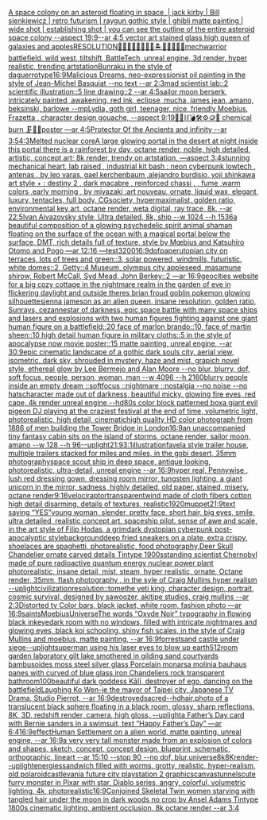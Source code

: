 [A space colony on an asteroid floating in space, | jack kirby | Bill sienkiewicz | retro futurism | raygun gothic style | ghibli matte painting | wide shot | establishing shot | you can see the outline of the entire asteroid space colony --aspect 19:9](https://www.ebank.nz/aiartgenerator?category=A%2520space%2520colony%2520on%2520an%2520asteroid%2520floating%2520in%2520space%2C%2520%7C%2520jack%2520kirby%2520%7C%2520Bill%2520sienkiewicz%2520%7C%2520retro%2520futurism%2520%7C%2520raygun%2520gothic%2520style%2520%7C%2520ghibli%2520matte%2520painting%2520%7C%2520wide%2520shot%2520%7C%2520establishing%2520shot%2520%7C%2520you%2520can%2520see%2520the%2520outline%2520of%2520the%2520entire%2520asteroid%2520space%2520colony%2520--aspect%252019%3A9)[--ar 4:5 vector art stained glass high queen of galaxies and apples](https://www.ebank.nz/aiartgenerator?category=--ar%25204%3A5%2520vector%2520art%2520stained%2520glass%2520high%2520queen%2520of%2520galaxies%2520and%2520apples)[RESOLUTION](https://www.ebank.nz/aiartgenerator?category=RESOLUTION)[🧞‍♂️🧞‍♀️🧞👾🐙🦑🏝🌌🌊🔮🏴‍☠️](https://www.ebank.nz/aiartgenerator?category=%F0%9F%A7%9E%E2%80%8D%E2%99%82%EF%B8%8F%F0%9F%A7%9E%E2%80%8D%E2%99%80%EF%B8%8F%F0%9F%A7%9E%F0%9F%91%BE%F0%9F%90%99%F0%9F%A6%91%F0%9F%8F%9D%F0%9F%8C%8C%F0%9F%8C%8A%F0%9F%94%AE%F0%9F%8F%B4%E2%80%8D%E2%98%A0%EF%B8%8F)[mechwarrior battlefield, wild west, tiltshift, BattleTech, unreal engine, 3d render, hyper realistic, trending artstation](https://www.ebank.nz/aiartgenerator?category=mechwarrior%2520battlefield%2C%2520wild%2520west%2C%2520tiltshift%2C%2520BattleTech%2C%2520unreal%2520engine%2C%25203d%2520render%2C%2520hyper%2520realistic%2C%2520trending%2520artstation)[Bunraku in the style of daguerrotype](https://www.ebank.nz/aiartgenerator?category=Bunraku%2520in%2520the%2520style%2520of%2520daguerrotype)[16:9](https://www.ebank.nz/aiartgenerator?category=16%3A9)[Malicious Dreams, neo-expressionist oil painting in the style of Jean-Michel Basquiat --no text --ar 2:3](https://www.ebank.nz/aiartgenerator?category=Malicious%2520Dreams%2C%2520neo-expressionist%2520oil%2520painting%2520in%2520the%2520style%2520of%2520Jean-Michel%2520Basquiat%2520--no%2520text%2520--ar%25202%3A3)[mad scientist lab::2 scientific illustration::5 line drawing::2  --ar 4:5](https://www.ebank.nz/aiartgenerator?category=mad%2520scientist%2520lab%3A%3A2%2520scientific%2520illustration%3A%3A5%2520line%2520drawing%3A%3A2%2520%2520--ar%25204%3A5)[sailor moon berserk, intricately painted, awakening, red ink, eclipse, mucha, james jean, amano, beksinski, barlowe --mp](https://www.ebank.nz/aiartgenerator?category=sailor%2520moon%2520berserk%2C%2520intricately%2520painted%2C%2520awakening%2C%2520red%2520ink%2C%2520eclipse%2C%2520mucha%2C%2520james%2520jean%2C%2520amano%2C%2520beksinski%2C%2520barlowe%2520--mp)[Lydia, goth girl, teenager, nice, friendly Moebius, Frazetta , character design gouache, --aspect 9:19](https://www.ebank.nz/aiartgenerator?category=Lydia%2C%2520goth%2520girl%2C%2520teenager%2C%2520nice%2C%2520friendly%2520Moebius%2C%2520Frazetta%2520%2C%2520character%2520design%2520gouache%2C%2520--aspect%25209%3A19)[🧸🎀⛓💣🛠⚙️🪙💎 chemical burn 🗜💽🛞poster —ar 4:5](https://www.ebank.nz/aiartgenerator?category=%F0%9F%A7%B8%F0%9F%8E%80%E2%9B%93%F0%9F%92%A3%F0%9F%9B%A0%E2%9A%99%EF%B8%8F%F0%9F%AA%99%F0%9F%92%8E%2520chemical%2520burn%2520%F0%9F%97%9C%F0%9F%92%BD%F0%9F%9B%9Eposter%2520%E2%80%94ar%25204%3A5)[Protector Of the Ancients and infinity --ar 3:5](https://www.ebank.nz/aiartgenerator?category=Protector%2520Of%2520the%2520Ancients%2520and%2520infinity%2520--ar%25203%3A5)[4:3](https://www.ebank.nz/aiartgenerator?category=4%3A3)[Melted nuclear core](https://www.ebank.nz/aiartgenerator?category=Melted%2520nuclear%2520core)[A large glowing portal in the desert at night inside this portal there is  a rainforest by day, octane render, noble,  high detailed, artistic, concept art;  8k render, trendy on artstation, —aspect 3:4](https://www.ebank.nz/aiartgenerator?category=A%2520large%2520glowing%2520portal%2520in%2520the%2520desert%2520at%2520night%2520inside%2520this%2520portal%2520there%2520is%2520%2520a%2520rainforest%2520by%2520day%2C%2520octane%2520render%2C%2520noble%2C%2520%2520high%2520detailed%2C%2520artistic%2C%2520concept%2520art%3B%2520%25208k%2520render%2C%2520trendy%2520on%2520artstation%2C%2520%E2%80%94aspect%25203%3A4)[stunning mechanical heart, lab raised , industrial kit bash : neon cyberpunk lowtech , antenas , by leo varas, gael kerchenbaum ,alejandro burdisio,  yoji shinkawa art style + : destiny 2 , dark macabre , reinforced chassi , , fume ,warm colors ,early morning , by miyazaki :art nouveau, ornate, liquid wax, elegant, luxury, tentacles, full body, CGsociety, hypermaximalist, golden ratio, environmental key art, octane render, weta digital, ray trace, 8k, --ar 22:5](https://www.ebank.nz/aiartgenerator?category=stunning%2520mechanical%2520heart%2C%2520lab%2520raised%2520%2C%2520industrial%2520kit%2520bash%2520%3A%2520neon%2520cyberpunk%2520lowtech%2520%2C%2520antenas%2520%2C%2520by%2520leo%2520varas%2C%2520gael%2520kerchenbaum%2520%2Calejandro%2520burdisio%2C%2520%2520yoji%2520shinkawa%2520art%2520style%2520%2B%2520%3A%2520destiny%25202%2520%2C%2520dark%2520macabre%2520%2C%2520reinforced%2520chassi%2520%2C%2520%2C%2520fume%2520%2Cwarm%2520colors%2520%2Cearly%2520morning%2520%2C%2520by%2520miyazaki%2520%3Aart%2520nouveau%2C%2520ornate%2C%2520liquid%2520wax%2C%2520elegant%2C%2520luxury%2C%2520tentacles%2C%2520full%2520body%2C%2520CGsociety%2C%2520hypermaximalist%2C%2520golden%2520ratio%2C%2520environmental%2520key%2520art%2C%2520octane%2520render%2C%2520weta%2520digital%2C%2520ray%2520trace%2C%25208k%2C%2520--ar%252022%3A5)[Ivan Aivazovsky style, Ultra detailed, 8k, ship  --w 1024 --h 1536](https://www.ebank.nz/aiartgenerator?category=Ivan%2520Aivazovsky%2520style%2C%2520Ultra%2520detailed%2C%25208k%2C%2520ship%2520%2520--w%25201024%2520--h%25201536)[a beautiful composition of a glowing psychedelic spirit animal shaman floating on the surface of the ocean with a magical portal below the surface, DMT,  rich details full of texture, style by Mœbius and Katsuhiro Otomo and Pogo —ar 12:16 —test](https://www.ebank.nz/aiartgenerator?category=a%2520beautiful%2520composition%2520of%2520a%2520glowing%2520psychedelic%2520spirit%2520animal%2520shaman%2520floating%2520on%2520the%2520surface%2520of%2520the%2520ocean%2520with%2520a%2520magical%2520portal%2520below%2520the%2520surface%2C%2520DMT%2C%2520%2520rich%2520details%2520full%2520of%2520texture%2C%2520style%2520by%2520M%C5%93bius%2520and%2520Katsuhiro%2520Otomo%2520and%2520Pogo%2520%E2%80%94ar%252012%3A16%2520%E2%80%94test)[3200](https://www.ebank.nz/aiartgenerator?category=3200)[16:9](https://www.ebank.nz/aiartgenerator?category=16%3A9)[dof](https://www.ebank.nz/aiartgenerator?category=dof)[paper](https://www.ebank.nz/aiartgenerator?category=paper)[utopian city on terraces, lots of trees and green::3, solar powered, windmills, futuristic, white domes::2, Getty::4 Museum, olympus city appleseed, masamune shirow, Robert McCall, Syd Mead, John Berkey::2 —ar 16:9](https://www.ebank.nz/aiartgenerator?category=utopian%2520city%2520on%2520terraces%2C%2520lots%2520of%2520trees%2520and%2520green%3A%3A3%2C%2520solar%2520powered%2C%2520windmills%2C%2520futuristic%2C%2520white%2520domes%3A%3A2%2C%2520Getty%3A%3A4%2520Museum%2C%2520olympus%2520city%2520appleseed%2C%2520masamune%2520shirow%2C%2520Robert%2520McCall%2C%2520Syd%2520Mead%2C%2520John%2520Berkey%3A%3A2%2520%E2%80%94ar%252016%3A9)[geocities website for a big cozy cottage in the nightmare realm in the garden of eve in flickering daylight and outside theres brian froud goblin pokemon glowing silhouettes](https://www.ebank.nz/aiartgenerator?category=geocities%2520website%2520for%2520a%2520big%2520cozy%2520cottage%2520in%2520the%2520nightmare%2520realm%2520in%2520the%2520garden%2520of%2520eve%2520in%2520flickering%2520daylight%2520and%2520outside%2520theres%2520brian%2520froud%2520goblin%2520pokemon%2520glowing%2520silhouettes)[jenna jameson as an alien queen, insane resolution, golden ratio, Sunrays, cezanne](https://www.ebank.nz/aiartgenerator?category=jenna%2520jameson%2520as%2520an%2520alien%2520queen%2C%2520insane%2520resolution%2C%2520golden%2520ratio%2C%2520Sunrays%2C%2520cezanne)[star of darkness, epic space battle with many space ships and lasers and explosions with two human figures fighting against one giant human figure on a battlefield::20 face of marlon brando::10, face of martin sheen::10 high detail human figure in military cloths::5  in the style of apocalypse now movie poster::15 matte painting, unreal engine, --ar 30:9](https://www.ebank.nz/aiartgenerator?category=star%2520of%2520darkness%2C%2520epic%2520space%2520battle%2520with%2520many%2520space%2520ships%2520and%2520lasers%2520and%2520explosions%2520with%2520two%2520human%2520figures%2520fighting%2520against%2520one%2520giant%2520human%2520figure%2520on%2520a%2520battlefield%3A%3A20%2520face%2520of%2520marlon%2520brando%3A%3A10%2C%2520face%2520of%2520martin%2520sheen%3A%3A10%2520high%2520detail%2520human%2520figure%2520in%2520military%2520cloths%3A%3A5%2520%2520in%2520the%2520style%2520of%2520apocalypse%2520now%2520movie%2520poster%3A%3A15%2520matte%2520painting%2C%2520unreal%2520engine%2C%2520--ar%252030%3A9)[epic cinematic landscape of a gothic dark souls city, aerial view, isometric, dark sky, shrouded in mystery, haze and mist, grapich novel style, ethereal glow by Lee Bermejo and Alan Moore --no blur, blurry, dof, soft focus, people, person, woman, man --w 4096  --h 2160](https://www.ebank.nz/aiartgenerator?category=epic%2520cinematic%2520landscape%2520of%2520a%2520gothic%2520dark%2520souls%2520city%2C%2520aerial%2520view%2C%2520isometric%2C%2520dark%2520sky%2C%2520shrouded%2520in%2520mystery%2C%2520haze%2520and%2520mist%2C%2520grapich%2520novel%2520style%2C%2520ethereal%2520glow%2520by%2520Lee%2520Bermejo%2520and%2520Alan%2520Moore%2520--no%2520blur%2C%2520blurry%2C%2520dof%2C%2520soft%2520focus%2C%2520people%2C%2520person%2C%2520woman%2C%2520man%2520--w%25204096%2520%2520--h%25202160)[blurry people inside an empty dream ::softfocus ::nightmare ::nostalgia --no noise --no hats](https://www.ebank.nz/aiartgenerator?category=blurry%2520people%2520inside%2520an%2520empty%2520dream%2520%3A%3Asoftfocus%2520%3A%3Anightmare%2520%3A%3Anostalgia%2520--no%2520noise%2520--no%2520hats)[character made out of darkness, beautiful micky, glowing fire eyes, red cape, 4k render unreal engine,](https://www.ebank.nz/aiartgenerator?category=character%2520made%2520out%2520of%2520darkness%2C%2520beautiful%2520micky%2C%2520glowing%2520fire%2520eyes%2C%2520red%2520cape%2C%25204k%2520render%2520unreal%2520engine%2C)[--hd](https://www.ebank.nz/aiartgenerator?category=--hd)[80s color block patterned box](https://www.ebank.nz/aiartgenerator?category=80s%2520color%2520block%2520patterned%2520box)[a giant evil pigeon DJ playing at the craziest festival at the end of time, volumetric light, photorealistic, high detail, cinematic](https://www.ebank.nz/aiartgenerator?category=a%2520giant%2520evil%2520pigeon%2520DJ%2520playing%2520at%2520the%2520craziest%2520festival%2520at%2520the%2520end%2520of%2520time%2C%2520volumetric%2520light%2C%2520photorealistic%2C%2520high%2520detail%2C%2520cinematic)[high quality HD color photograph from 1886 of men building the Tower Bridge in London](https://www.ebank.nz/aiartgenerator?category=high%2520quality%2520HD%2520color%2520photograph%2520from%25201886%2520of%2520men%2520building%2520the%2520Tower%2520Bridge%2520in%2520London)[16:9](https://www.ebank.nz/aiartgenerator?category=16%3A9)[an unaccompanied tiny fantasy cabin sits on the island of storms, octane render, sailor moon, amano --w 128 --h 96](https://www.ebank.nz/aiartgenerator?category=an%2520unaccompanied%2520tiny%2520fantasy%2520cabin%2520sits%2520on%2520the%2520island%2520of%2520storms%2C%2520octane%2520render%2C%2520sailor%2520moon%2C%2520amano%2520--w%2520128%2520--h%252096)[--uplight](https://www.ebank.nz/aiartgenerator?category=--uplight)[21:9](https://www.ebank.nz/aiartgenerator?category=21%3A9)[3:1](https://www.ebank.nz/aiartgenerator?category=3%3A1)[illustration](https://www.ebank.nz/aiartgenerator?category=illustration)[favela style trailer house, multiple trailers stacked for miles and miles, in the gobi desert, 35mm photography](https://www.ebank.nz/aiartgenerator?category=favela%2520style%2520trailer%2520house%2C%2520multiple%2520trailers%2520stacked%2520for%2520miles%2520and%2520miles%2C%2520in%2520the%2520gobi%2520desert%2C%252035mm%2520photography)[space scout ship in deep space, antique looking, photorealistic, ultra-detail, unreal engine --ar 16:9](https://www.ebank.nz/aiartgenerator?category=space%2520scout%2520ship%2520in%2520deep%2520space%2C%2520antique%2520looking%2C%2520photorealistic%2C%2520ultra-detail%2C%2520unreal%2520engine%2520--ar%252016%3A9)[hyper real, Pennywise , lush red dressing gown, dressing room mirror, tungsten lighting, a giant unicorn in the mirror, sadness, highly detailed, old paper, stained, misery. octane render](https://www.ebank.nz/aiartgenerator?category=hyper%2520real%2C%2520Pennywise%2520%2C%2520lush%2520red%2520dressing%2520gown%2C%2520dressing%2520room%2520mirror%2C%2520tungsten%2520lighting%2C%2520a%2520giant%2520unicorn%2520in%2520the%2520mirror%2C%2520sadness%2C%2520highly%2520detailed%2C%2520old%2520paper%2C%2520stained%2C%2520misery.%2520octane%2520render)[9:16](https://www.ebank.nz/aiartgenerator?category=9%3A16)[velociraptor](https://www.ebank.nz/aiartgenerator?category=velociraptor)[transparent](https://www.ebank.nz/aiartgenerator?category=transparent)[](https://www.ebank.nz/aiartgenerator?category=)[wind made of cloth fibers cotton high detail disarming, details of textures, realistic](https://www.ebank.nz/aiartgenerator?category=wind%2520made%2520of%2520cloth%2520fibers%2520cotton%2520high%2520detail%2520disarming%2C%2520details%2520of%2520textures%2C%2520realistic)[1920](https://www.ebank.nz/aiartgenerator?category=1920)[muppet](https://www.ebank.nz/aiartgenerator?category=muppet)[21:9](https://www.ebank.nz/aiartgenerator?category=21%3A9)[text saying “YES”](https://www.ebank.nz/aiartgenerator?category=text%2520saying%2520%E2%80%9CYES%E2%80%9D)[young woman, slender, pretty face, short hair, big eyes, smile, ultra detailed, realistic concept art. spaceship pilot. sense of awe and scale, in the art style of Filip Hodas, a grimdark dystopian cyberpunk post-apocalyptic style](https://www.ebank.nz/aiartgenerator?category=young%2520woman%2C%2520slender%2C%2520pretty%2520face%2C%2520short%2520hair%2C%2520big%2520eyes%2C%2520smile%2C%2520ultra%2520detailed%2C%2520realistic%2520concept%2520art.%2520spaceship%2520pilot.%2520sense%2520of%2520awe%2520and%2520scale%2C%2520in%2520the%2520art%2520style%2520of%2520Filip%2520Hodas%2C%2520a%2520grimdark%2520dystopian%2520cyberpunk%2520post-apocalyptic%2520style)[background](https://www.ebank.nz/aiartgenerator?category=background)[deep fried sneakers on a plate, extra crispy, shoelaces are spaghetti, photorealistic, food photography,](https://www.ebank.nz/aiartgenerator?category=deep%2520fried%2520sneakers%2520on%2520a%2520plate%2C%2520extra%2520crispy%2C%2520shoelaces%2520are%2520spaghetti%2C%2520photorealistic%2C%2520food%2520photography%2C)[Deer Skull Chandelier ornate carved details Tintype 1900s](https://www.ebank.nz/aiartgenerator?category=Deer%2520Skull%2520Chandelier%2520ornate%2520carved%2520details%2520Tintype%25201900s)[standing scientist Chernobyl made of pure radioactive quantum energy nuclear power plant   photorealistic, insane detail, mist, steam, hyper realistic, ornate, Octane render, 35mm, flash photography , in the syle of Craig Mullins  hyper realism --uplight](https://www.ebank.nz/aiartgenerator?category=standing%2520scientist%2520Chernobyl%2520made%2520of%2520pure%2520radioactive%2520quantum%2520energy%2520nuclear%2520power%2520plant%2520%2520%2520photorealistic%2C%2520insane%2520detail%2C%2520mist%2C%2520steam%2C%2520hyper%2520realistic%2C%2520ornate%2C%2520Octane%2520render%2C%252035mm%2C%2520flash%2520photography%2520%2C%2520in%2520the%2520syle%2520of%2520Craig%2520Mullins%2520%2520hyper%2520realism%2520--uplight)[civilization](https://www.ebank.nz/aiartgenerator?category=civilization)[resolution::](https://www.ebank.nz/aiartgenerator?category=resolution%3A%3A)[tome](https://www.ebank.nz/aiartgenerator?category=tome)[the yeti king, character design, portrait, cosmic survival, designed by sawoozer, akitipe studios, craig mullins --ar 2:3](https://www.ebank.nz/aiartgenerator?category=the%2520yeti%2520king%2C%2520character%2520design%2C%2520portrait%2C%2520cosmic%2520survival%2C%2520designed%2520by%2520sawoozer%2C%2520akitipe%2520studios%2C%2520craig%2520mullins%2520--ar%25202%3A3)[Distorted tv Color bars, black jacket, white room, fashion photo —ar 16:9](https://www.ebank.nz/aiartgenerator?category=Distorted%2520tv%2520Color%2520bars%2C%2520black%2520jacket%2C%2520white%2520room%2C%2520fashion%2520photo%2520%E2%80%94ar%252016%3A9)[saints](https://www.ebank.nz/aiartgenerator?category=saints)[Moebius](https://www.ebank.nz/aiartgenerator?category=Moebius)[Universe](https://www.ebank.nz/aiartgenerator?category=Universe)[The words “Oxyde Noir” typography in flowing black ink](https://www.ebank.nz/aiartgenerator?category=The%2520words%2520%E2%80%9COxyde%2520Noir%E2%80%9D%2520typography%2520in%2520flowing%2520black%2520ink)[eye](https://www.ebank.nz/aiartgenerator?category=eye)[dark room with no windows, filled with intricate nightmares and glowing eyes, black koi schooling, shiny fish scales, in the style of Craig Mullins and moebius, matte painting, --ar 16:9](https://www.ebank.nz/aiartgenerator?category=dark%2520room%2520with%2520no%2520windows%2C%2520filled%2520with%2520intricate%2520nightmares%2520and%2520glowing%2520eyes%2C%2520black%2520koi%2520schooling%2C%2520shiny%2520fish%2520scales%2C%2520in%2520the%2520style%2520of%2520Craig%2520Mullins%2520and%2520moebius%2C%2520matte%2520painting%2C%2520--ar%252016%3A9)[forrest](https://www.ebank.nz/aiartgenerator?category=forrest)[sand castle under siege](https://www.ebank.nz/aiartgenerator?category=sand%2520castle%2520under%2520siege)[--uplight](https://www.ebank.nz/aiartgenerator?category=--uplight)[superman using his laser eyes to blow up earth](https://www.ebank.nz/aiartgenerator?category=superman%2520using%2520his%2520laser%2520eyes%2520to%2520blow%2520up%2520earth)[512](https://www.ebank.nz/aiartgenerator?category=512)[room garden laboratory  gilt lake  smothered in gilding sand courtyards bambusoides moss steel silver glass  Porcelain monarsa molinia bauhaus panes with  curved of blue glass iron Chandeliers  rock transparent bathroom](https://www.ebank.nz/aiartgenerator?category=room%2520garden%2520laboratory%2520%2520gilt%2520lake%2520%2520smothered%2520in%2520gilding%2520sand%2520courtyards%2520bambusoides%2520moss%2520steel%2520silver%2520glass%2520%2520Porcelain%2520monarsa%2520molinia%2520bauhaus%2520panes%2520with%2520%2520curved%2520of%2520blue%2520glass%2520iron%2520Chandeliers%2520%2520rock%2520transparent%2520bathroom)[100](https://www.ebank.nz/aiartgenerator?category=100)[beautiful dark goddess Kālī, destroyer of ego, dancing on the battlefield](https://www.ebank.nz/aiartgenerator?category=beautiful%2520dark%2520goddess%2520K%C4%81l%C4%AB%2C%2520destroyer%2520of%2520ego%2C%2520dancing%2520on%2520the%2520battlefield)[Laughing Ko Wen-je the mayor of Taipei city, Japanese TV Drama, Studio Pierrot, --ar 16:9](https://www.ebank.nz/aiartgenerator?category=Laughing%2520Ko%2520Wen-je%2520the%2520mayor%2520of%2520Taipei%2520city%2C%2520Japanese%2520TV%2520Drama%2C%2520Studio%2520Pierrot%2C%2520--ar%252016%3A9)[destroyed](https://www.ebank.nz/aiartgenerator?category=destroyed)[sacred](https://www.ebank.nz/aiartgenerator?category=sacred)[--hd](https://www.ebank.nz/aiartgenerator?category=--hd)[hair,](https://www.ebank.nz/aiartgenerator?category=hair%2C)[photo of a translucent black sphere floating in a black room, glossy, sharp reflections, 8K, 3D, redshift render, camera, high gloss, --uplight](https://www.ebank.nz/aiartgenerator?category=photo%2520of%2520a%2520translucent%2520black%2520sphere%2520floating%2520in%2520a%2520black%2520room%2C%2520glossy%2C%2520sharp%2520reflections%2C%25208K%2C%25203D%2C%2520redshift%2520render%2C%2520camera%2C%2520high%2520gloss%2C%2520--uplight)[a Father’s Day card with Bernie sanders in a swimsuit, text “Happy Father’s Day” —ar 6:4](https://www.ebank.nz/aiartgenerator?category=a%2520Father%E2%80%99s%2520Day%2520card%2520with%2520Bernie%2520sanders%2520in%2520a%2520swimsuit%2C%2520text%2520%E2%80%9CHappy%2520Father%E2%80%99s%2520Day%E2%80%9D%2520%E2%80%94ar%25206%3A4)[16:9](https://www.ebank.nz/aiartgenerator?category=16%3A9)[effect](https://www.ebank.nz/aiartgenerator?category=effect)[Human Settlement on a alien world, matte painting, unreal engine, --ar 16:9](https://www.ebank.nz/aiartgenerator?category=Human%2520Settlement%2520on%2520a%2520alien%2520world%2C%2520matte%2520painting%2C%2520unreal%2520engine%2C%2520--ar%252016%3A9)[a very very tall monster made from an explosion of colors and shapes, sketch, concept, concept design, blueprint, schematic, orthographic, lineart --ar 15:10 --stop 90 --no dof, blur,](https://www.ebank.nz/aiartgenerator?category=a%2520very%2520very%2520tall%2520monster%2520made%2520from%2520an%2520explosion%2520of%2520colors%2520and%2520shapes%2C%2520sketch%2C%2520concept%2C%2520concept%2520design%2C%2520blueprint%2C%2520schematic%2C%2520orthographic%2C%2520lineart%2520--ar%252015%3A10%2520--stop%252090%2520--no%2520dof%2C%2520blur%2C)[universe](https://www.ebank.nz/aiartgenerator?category=universe)[8k](https://www.ebank.nz/aiartgenerator?category=8k)[8K](https://www.ebank.nz/aiartgenerator?category=8K)[render](https://www.ebank.nz/aiartgenerator?category=render)[--uplight](https://www.ebank.nz/aiartgenerator?category=--uplight)[energies](https://www.ebank.nz/aiartgenerator?category=energies)[sandwich filled with worms, grotty, realistic, hyper-realism, old polaroid](https://www.ebank.nz/aiartgenerator?category=sandwich%2520filled%2520with%2520worms%2C%2520grotty%2C%2520realistic%2C%2520hyper-realism%2C%2520old%2520polaroid)[castlevania future city playstation 2 graphics](https://www.ebank.nz/aiartgenerator?category=castlevania%2520future%2520city%2520playstation%25202%2520graphics)[canvas](https://www.ebank.nz/aiartgenerator?category=canvas)[tunnels](https://www.ebank.nz/aiartgenerator?category=tunnels)[cute furry monster in Pixar with star, Diablo series, angry, colorful, volumetric lighting, 4k, photorealistic](https://www.ebank.nz/aiartgenerator?category=cute%2520furry%2520monster%2520in%2520Pixar%2520with%2520star%2C%2520Diablo%2520series%2C%2520angry%2C%2520colorful%2C%2520volumetric%2520lighting%2C%25204k%2C%2520photorealistic)[16:9](https://www.ebank.nz/aiartgenerator?category=16%3A9)[Conjoined Skeletal Twin women starving with tangled hair under the moon in dark woods no crop by Ansel Adams Tintype 1800s cinematic lighting, ambient occlusion, 8k octane render --ar 3:4](https://www.ebank.nz/aiartgenerator?category=Conjoined%2520Skeletal%2520Twin%2520women%2520starving%2520with%2520tangled%2520hair%2520under%2520the%2520moon%2520in%2520dark%2520woods%2520no%2520crop%2520by%2520Ansel%2520Adams%2520Tintype%25201800s%2520cinematic%2520lighting%2C%2520ambient%2520occlusion%2C%25208k%2520octane%2520render%2520--ar%25203%3A4)